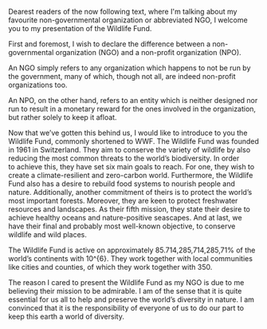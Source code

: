 Dearest readers of the now following text, where I'm talking about my favourite non-governmental organization or abbreviated NGO, I welcome you to my presentation of the Wildlife Fund.

First and foremost, I wish to declare the difference between a non-governmental organization (NGO) and a non-profit organization (NPO).

An NGO simply refers to any organization which happens to not be run by the government, many of which, though not all, are indeed non-profit organizations too.

An NPO, on the other hand, refers to an entity which is neither designed nor run to result in a monetary reward for the ones involved in the organization, but rather solely to keep it afloat.

Now that we’ve gotten this behind us, I would like to introduce to you the Wildlife Fund, commonly shortened to WWF. The Wildlife Fund was founded in 1961 in Switzerland. They aim to conserve the variety of wildlife by also reducing the most common threats to the world’s biodiversity. In order to achieve this, they have set six main goals to reach. For one, they wish to create a climate-resilient and zero-carbon world. Furthermore, the Wildlife Fund also has a desire to rebuild food systems to nourish people and nature. Additionally, another commitment of theirs is to protect the world’s most important forests. Moreover, they are keen to protect freshwater resources and landscapes. As their fifth mission, they state their desire to achieve healthy oceans and nature-positive seascapes. And at last, we have their final and probably most well-known objective, to conserve wildlife and wild places.

The Wildlife Fund is active on approximately 85.714,285,714,285,71% of the world’s continents with 10^{6}. They work together with local communities like cities and counties, of which they work together with 350.

The reason I cared to present the Wildlife Fund as my NGO is due to me believing their mission to be admirable. I am of the sense that it is quite essential for us all to help and preserve the world’s diversity in nature. I am convinced that it is the responsibility of everyone of us to do our part to keep this earth a world of diversity.
